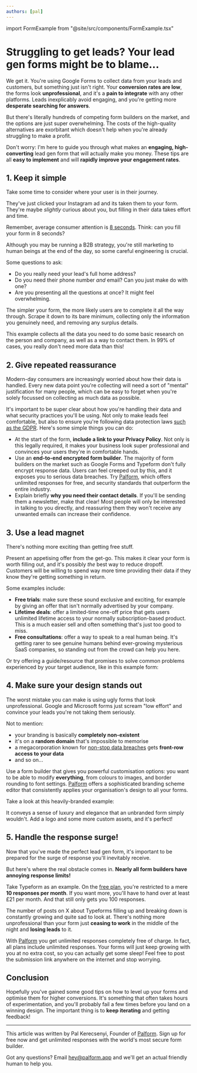 ```yaml
---
authors: [pal]
---
```


import FormExample from "@site/src/components/FormExample.tsx"

# Struggling to get leads? Your lead gen forms might be to blame...

We get it. You're using Google Forms to collect data from your leads and customers, but something just isn't right. Your **conversion rates are low**, the forms look **unprofessional**, and it's a **pain to integrate** with any other platforms. Leads inexplicably avoid engaging, and you're getting more **desperate searching for answers**.

But there's literally hundreds of competing form builders on the market, and the options are just super overwhelming. The costs of the high-quality alternatives are exorbitant which doesn't help when you're already struggling to make a profit.

Don't worry: I'm here to guide you through what makes an **engaging, high-converting** lead gen form that will actually make you money. These tips are all **easy to implement** and will **rapidly improve your engagement rates**.

<!-- truncate -->

## 1. Keep it simple

Take some time to consider where your user is in their journey.

They've just clicked your Instagram ad and its taken them to your form. They're maybe _slightly_ curious about you, but filling in their data takes effort and time.

Remember, average consumer attention is [8 seconds](https://krausgroupmarketing.com/marketing-strategy/average-consumer-attention-span-has-dropped-again-in-2022/). Think: can you fill your form in 8 seconds?

Although you may be running a B2B strategy, you're still marketing to human beings at the end of the day, so some careful engineering is crucial.

Some questions to ask:

- Do you really need your lead's full home address?
- Do you need their phone number _and_ email? Can you just make do with one?
- Are you presenting all the questions at once? It might feel overwhelming.

The simpler your form, the more likely users are to complete it all the way through. Scrape it down to its bare minimum, collecting only the information you genuinely need, and removing any surplus details.

This example collects all the data you need to do some basic research on the person and company, as well as a way to contact them. In 99% of cases, you really don't need more data than this!

<FormExample
  url="https://dash.palform.app/fill/org_0GYDWW6VM4C0E/form_0J1BA3AK64ZK2?f=fat_0J1BA9XCP4QS7#ak=C63ECEF4B27E8B6D74F838FC9C7DDFA0BB9F447F" 
  height={280}
  state="good"
/>

## 2. Give repeated reassurance

Modern-day consumers are increasingly worried about how their data is handled. Every new data point you're collecting will need a sort of "mental" justification for many people, which can be easy to forget when you're solely focussed on collecting as much data as possible.

It's important to be super clear about how you're handling their data and what security practices you'll be using. Not only to make leads feel comfortable, but also to ensure you're following data protection laws [such as the GDPR](/blog/2024/09/07/google-forms-gdpr).
Here's some simple things you can do:

- At the start of the form, **include a link to your Privacy Policy**. Not only is this legally required, it makes your business look super professional and convinces your users they're in comfortable hands.
- Use an **end-to-end encrypted form builder**. The majority of form builders on the market such as Google Forms and Typeform don't fully encrypt response data. Users can feel creeped out by this, and it exposes you to serious data breaches. Try [Palform](https://palform.app), which offers unlimited responses for free, and security standards that outperform the entire industry.
- Explain briefly **why you need their contact details**. If you'll be sending them a newsletter, make that clear! Most people will only be interested in talking to you directly, and reassuring them they won't receive any unwanted emails can increase their confidence.

## 3. Use a lead magnet

There's nothing more exciting than getting free stuff.

Present an appetising offer from the get-go. This makes it clear your form is worth filling out, and it's possibly _the_ best way to reduce dropoff. Customers will be willing to spend way more time providing their data if they know they're getting something in return.

Some examples include:

- **Free trials**: make sure these sound exclusive and exciting, for example by giving an offer that isn't normally advertised by your company.
- **Lifetime deals**: offer a limited-time one-off price that gets users unlimited lifetime access to your normally subscription-based product. This is a much easier sell and often something that's just too good to miss.
- **Free consultations**: offer a way to speak to a real human being. It's getting rarer to see genuine humans behind ever-growing mysterious SaaS companies, so standing out from the crowd can help you here.

Or try offering a guide/resource that promises to solve common problems experienced by your target audience, like in this example form:

<FormExample 
  url="https://dash.palform.app/fill/org_0GYDWW6VM4C0E/form_0J1BFK17J4W7R?f=fat_0J1BFQ3FJ4XE9#ak=C63ECEF4B27E8B6D74F838FC9C7DDFA0BB9F447F"
  height={300}
  state="good"
/>

## 4. Make sure your design stands out

The worst mistake you can make is using ugly forms that look unprofessional. Google and Microsoft forms just scream "low effort" and convince your leads you're not taking them seriously.

Not to mention:

- your branding is basically **completely non-existent**
- it's on a **random domain** that's impossible to memorise
- a megacorporation known for [non-stop data breaches](https://firewalltimes.com/google-data-breach-timeline/) gets **front-row access to your data**
- and so on...

Use a form builder that gives you powerful customisation options: you want to be able to modify **everything**, from colours to images, and border rounding to font settings. [Palform](https://palform.app) offers a sophisticated branding scheme editor that consistently applies your organisation's design to all your forms.

Take a look at this heavily-branded example:

<FormExample 
  url="https://dash.palform.app/fill/org_0GYDWW6VM4C0E/form_0J1JQR0VP4J03?f=fat_0J1JSVD1Y4ZWZ#ak=C63ECEF4B27E8B6D74F838FC9C7DDFA0BB9F447F"
  height={450}
  state="good"
/>

It conveys a sense of luxury and elegance that an unbranded form simply wouldn't. Add a logo and some more custom assets, and it's perfect!

## 5. Handle the response surge!

Now that you've made the perfect lead gen form, it's important to be prepared for the surge of response you'll inevitably receive.

But here's where the real obstacle comes in. **Nearly all form builders have annoying response limits!**

Take Typeform as an example. On the [free plan](https://www.typeform.com/pricing/), you're restricted to a mere **10 responses per month**. If you want more, you'll have to hand over at least £21 per month. And that still only gets you 100 responses.

The number of posts on X about Typeforms filling up and breaking down is constantly growing and quite sad to look at. There's nothing more unprofessional than your form just **ceasing to work** in the middle of the night and **losing leads** to it.

With [Palform](https://palform.app/#pricing) you get unlimited responses completely free of charge. In fact, all plans include unlimited responses. Your forms will just keep growing with you at no extra cost, so you can actually get some sleep! Feel free to post the submission link anywhere on the internet and stop worrying.

## Conclusion

Hopefully you've gained some good tips on how to level up your forms and optimise them for higher conversions. It's something that often takes hours of experimentation, and you'll probably fail a few times before you land on a winning design. The important thing is to **keep iterating** and getting feedback!

---

This article was written by Pal Kerecsenyi, Founder of [Palform](https://palform.app). Sign up for free now and get unlimited responses with the world's most secure form builder.

Got any questions? Email hey@palform.app and we'll get an actual friendly human to help you.
